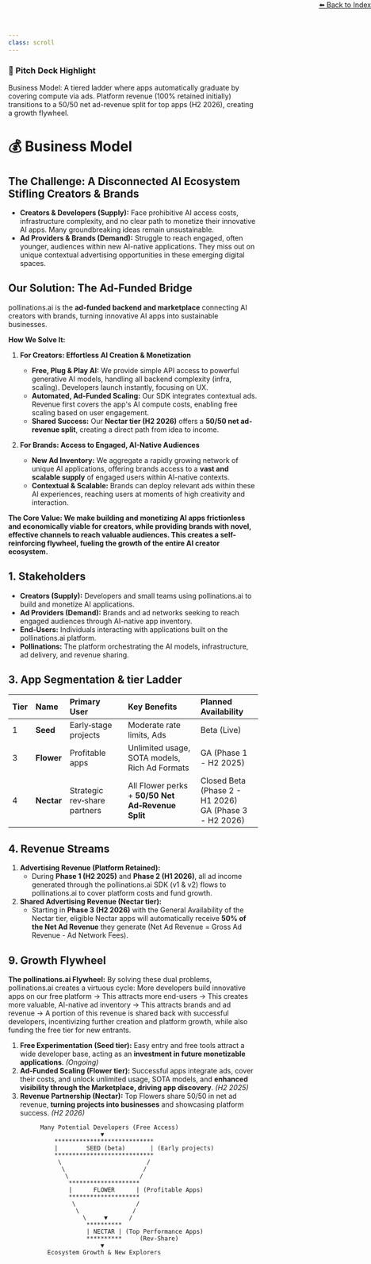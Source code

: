 ```yaml
---
class: scroll
---
```


<div style="text-align: right; position: absolute; top: 0; right: 0;">
<a href="/15">⬅️ Back to Index</a>
</div>

<div class="bg-green-100 p-4 rounded-lg border-l-4 border-green-500 mb-6">
  <h3 class="text-lg font-bold text-green-800">🌟 Pitch Deck Highlight</h3>
  <p class="text-green-800">Business Model: A tiered ladder where apps automatically graduate by covering compute via ads. Platform revenue (100% retained initially) transitions to a 50/50 net ad-revenue split for top apps (H2 2026), creating a growth flywheel.</p>
</div>

# 💰 **Business Model**

## The Challenge: A Disconnected AI Ecosystem Stifling Creators & Brands

*   **Creators & Developers (Supply):** Face prohibitive AI access costs, infrastructure complexity, and no clear path to monetize their innovative AI apps. Many groundbreaking ideas remain unsustainable.
*   **Ad Providers & Brands (Demand):** Struggle to reach engaged, often younger, audiences within new AI-native applications. They miss out on unique contextual advertising opportunities in these emerging digital spaces.

## Our Solution: The Ad-Funded Bridge

pollinations.ai is the **ad-funded backend and marketplace** connecting AI creators with brands, turning innovative AI apps into sustainable businesses.

**How We Solve It:**

1.  **For Creators: Effortless AI Creation & Monetization**
    *   **Free, Plug & Play AI:** We provide simple API access to powerful generative AI models, handling all backend complexity (infra, scaling). Developers launch instantly, focusing on UX.
    *   **Automated, Ad-Funded Scaling:** Our SDK integrates contextual ads. Revenue first covers the app's AI compute costs, enabling free scaling based on user engagement.
    *   **Shared Success:** Our **Nectar tier (H2 2026)** offers a **50/50 net ad-revenue split**, creating a direct path from idea to income.

2.  **For Brands: Access to Engaged, AI-Native Audiences**
    *   **New Ad Inventory:** We aggregate a rapidly growing network of unique AI applications, offering brands access to a **vast and scalable supply** of engaged users within AI-native contexts.
    *   **Contextual & Scalable:** Brands can deploy relevant ads within these AI experiences, reaching users at moments of high creativity and interaction.

**The Core Value: We make building and monetizing AI apps frictionless and economically viable for creators, while providing brands with novel, effective channels to reach valuable audiences. This creates a self-reinforcing flywheel, fueling the growth of the entire AI creator ecosystem.**

## 1. Stakeholders

*   **Creators (Supply):** Developers and small teams using pollinations.ai to build and monetize AI applications.
*   **Ad Providers (Demand):** Brands and ad networks seeking to reach engaged audiences through AI-native app inventory.
*   **End‑Users:** Individuals interacting with applications built on the pollinations.ai platform.
*   **Pollinations:** The platform orchestrating the AI models, infrastructure, ad delivery, and revenue sharing.

## 3. App Segmentation & tier Ladder

| Tier | Name        | Primary User                 | Key Benefits                                                                  | Planned Availability
| :--- | :---------- | :--------------------------- | :---------------------------------------------------------------------------- | :----------------------------------------- |
| 1    | **Seed** | Early‑stage projects         | Moderate rate limits, Ads                                     | Beta (Live)                                |
| 3    | **Flower**| Profitable apps              | Unlimited usage, SOTA models, Rich Ad Formats  | GA (Phase 1 - H2 2025)                     |
| 4    | **Nectar** | Strategic rev‑share partners | All Flower perks + **50/50 Net Ad‑Revenue Split** | Closed Beta (Phase 2 - H1 2026) <br> GA (Phase 3 - H2 2026) |

## 4. Revenue Streams

1.  **Advertising Revenue (Platform Retained):**
    *   During **Phase 1 (H2 2025)** and **Phase 2 (H1 2026)**, all ad income generated through the pollinations.ai SDK (v1 & v2) flows to pollinations.ai to cover platform costs and fund growth.
2.  **Shared Advertising Revenue (Nectar tier):**
    *   Starting in **Phase 3 (H2 2026)** with the General Availability of the Nectar tier, eligible Nectar apps will automatically receive **50% of the Net Ad Revenue** they generate (Net Ad Revenue = Gross Ad Revenue - Ad Network Fees).

## 9. Growth Flywheel

**The pollinations.ai Flywheel:** By solving these dual problems, pollinations.ai creates a virtuous cycle: More developers build innovative apps on our free platform -> This attracts more end-users -> This creates more valuable, AI-native ad inventory -> This attracts brands and ad revenue -> A portion of this revenue is shared back with successful developers, incentivizing further creation and platform growth, while also funding the free tier for new entrants.

1.  **Free Experimentation (Seed tier):** Easy entry and free tools attract a wide developer base, acting as an **investment in future monetizable applications**. *(Ongoing)*
2.  **Ad-Funded Scaling (Flower tier):** Successful apps integrate ads, cover their costs, and unlock unlimited usage, SOTA models, and **enhanced visibility through the Marketplace, driving app discovery**. *(H2 2025)*
3.  **Revenue Partnership (Nectar):** Top Flowers share 50/50 in net ad revenue, **turning projects into businesses** and showcasing platform success. *(H2 2026)*

```
         Many Potential Developers (Free Access)      
                          ▼ 
             ****************************
             |        SEED (beta)       | (Early projects)
             ****************************
              \                        /
               \                      /
                \                    / 
                 ********************
                 |      FLOWER      | (Profitable Apps)
                 ********************
                  \                 /
                   \               /
                     \     ▼      /
                      **********
                      | NECTAR | (Top Performance Apps)
                      **********     (Rev-Share)
                          ▼
           Ecosystem Growth & New Explorers
```
